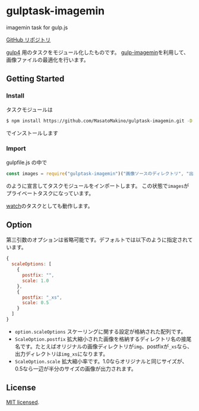 # gulptask-imagemin

imagemin task for gulp.js

[GitHub リポジトリ](https://github.com/MasatoMakino/gulptask-imagemin.git)

[gulp4](https://gulpjs.com/) 用のタスクをモジュール化したものです。
[gulp-imagemin](https://www.npmjs.com/package/gulp-imagemin)を利用して、画像ファイルの最適化を行います。

## Getting Started

### Install

タスクモジュールは

```bash
$ npm install https://github.com/MasatoMakino/gulptask-imagemin.git -D
```

でインストールします

### Import

gulpfile.js の中で

```gulpfile.js
const images = require("gulptask-imagemin")("画像ソースのディレクトリ", "出力先ディレクトリ", {オプション / 省略可});
```

のように宣言してタスクモジュールをインポートします。
この状態で`images`がプライベートタスクになっています。

[watch](https://gulpjs.com/docs/en/api/watch)のタスクとしても動作します。

## Option

第三引数のオプションは省略可能です。デフォルトでは以下のように指定されています。

```js
{
  scaleOptions: [
    {
      postfix: "",
      scale: 1.0
    },
    {
      postfix: "_xs",
      scale: 0.5
    }
  ]
}
```

* ``option.scaleOptions`` スケーリングに関する設定が格納された配列です。
* ``ScaleOption.postfix`` 拡大縮小された画像を格納するディレクトリ名の接尾名です。たとえばオリジナルの画像ディレクトリが``img``、postfixが``_xs``なら、出力ディレクトリは``img_xs``になります。
* ``ScaleOption.scale`` 拡大縮小率です。1.0ならオリジナルと同じサイズが、0.5なら一辺が半分のサイズの画像が出力されます。

## License

[MIT licensed](LICENSE).
